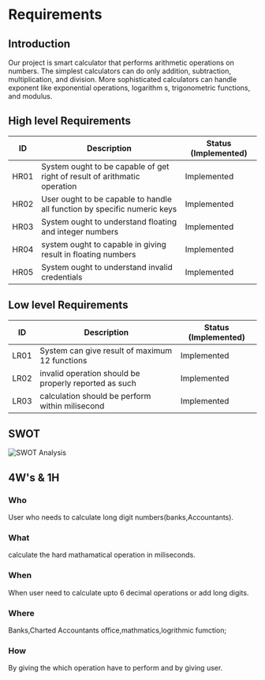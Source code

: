 # Requirements

## Introduction
Our project is smart calculator that performs arithmetic operations on numbers. The simplest calculators can do only addition, subtraction, multiplication, and division. More sophisticated calculators can handle exponent like exponential operations,  logarithm s, trigonometric functions, and modulus.

## High level Requirements

| ID | Description | Status (Implemented) |
| --- | --- | --- |
| HR01 |System ought to be capable of get right of result of arithmatic operation | Implemented |
| HR02 | User ought to be capable to handle all function by specific numeric keys | Implemented |
| HR03 |System ought to understand floating and integer numbers  | Implemented |
| HR04 |system ought to capable in giving result in floating numbers | Implemented |
| HR05 |System ought to understand invalid credentials | Implemented |



## Low level Requirements

| ID | Description | Status (Implemented) |
| --- | --- | --- |
| LR01 |System can give result of maximum 12 functions | Implemented |
| LR02 |invalid operation should be properly reported as such  | Implemented |
| LR03 |calculation should be perform within milisecond | Implemented |


## SWOT
![SWOT Analysis](https://user-images.githubusercontent.com/86889916/153326600-0d5e6615-3e66-4858-8b7a-74f777477b70.png)

## 4W's & 1H

 ### Who
   User who needs to calculate long digit numbers(banks,Accountants).
 
 ### What 
   calculate the hard mathamatical operation in miliseconds.
  
 ### When
   When user need to calculate upto 6 decimal operations or add long digits. 
   
 ### Where
   Banks,Charted Accountants office,mathmatics,logrithmic fumction;
    
 ### How
   By giving the which operation have to perform and by giving user.
   
   

